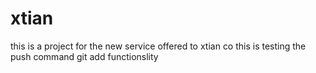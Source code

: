 # xtian
this is a project for the new service offered to xtian co
this is testing the push command
git add functionslity
